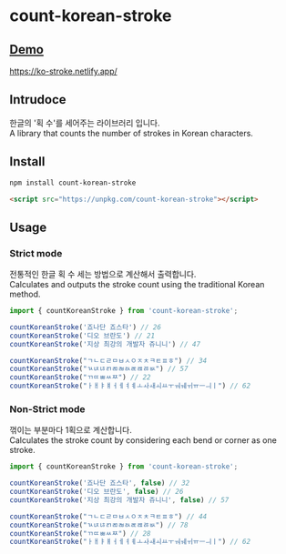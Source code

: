 # count-korean-stroke

## [Demo](https://ko-stroke.netlify.app/)

https://ko-stroke.netlify.app/

## Intrudoce

한글의 '획 수'를 세어주는 라이브러리 입니다.  
A library that counts the number of strokes in Korean characters.

## Install

```bash
npm install count-korean-stroke
```

```html
<script src="https://unpkg.com/count-korean-stroke"></script>
```

## Usage

### Strict mode

전통적인 한글 획 수 세는 방법으로 계산해서 출력합니다.  
Calculates and outputs the stroke count using the traditional Korean method.

```ts
import { countKoreanStroke } from 'count-korean-stroke';

countKoreanStroke('죠나단 죠스타') // 26
countKoreanStroke('디오 브란도') // 21
countKoreanStroke('지상 최강의 개발자 쥬니니') // 47

countKoreanStroke("ㄱㄴㄷㄹㅁㅂㅅㅇㅈㅊㅋㅌㅍㅎ") // 34
countKoreanStroke("ㄳㄵㄶㄺㄻㄼㄽㄾㄿㅀㅄ") // 57
countKoreanStroke("ㄲㄸㅃㅆㅉ") // 22
countKoreanStroke("ㅏㅐㅑㅒㅓㅔㅕㅖㅗㅘㅙㅚㅛㅜㅝㅞㅟㅠㅡㅢㅣ") // 62
```

### Non-Strict mode

꺾이는 부분마다 1획으로 계산합니다.  
Calculates the stroke count by considering each bend or corner as one stroke.

```ts
import { countKoreanStroke } from 'count-korean-stroke';

countKoreanStroke('죠나단 죠스타', false) // 32
countKoreanStroke('디오 브란도', false) // 26
countKoreanStroke('지상 최강의 개발자 쥬니니', false) // 57

countKoreanStroke("ㄱㄴㄷㄹㅁㅂㅅㅇㅈㅊㅋㅌㅍㅎ") // 44
countKoreanStroke("ㄳㄵㄶㄺㄻㄼㄽㄾㄿㅀㅄ") // 78
countKoreanStroke("ㄲㄸㅃㅆㅉ") // 28
countKoreanStroke("ㅏㅐㅑㅒㅓㅔㅕㅖㅗㅘㅙㅚㅛㅜㅝㅞㅟㅠㅡㅢㅣ") // 62
```
